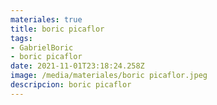 ```yaml
---
materiales: true
title: boric picaflor
tags:
- GabrielBoric
- boric picaflor
date: 2021-11-01T23:18:24.258Z
image: /media/materiales/boric picaflor.jpeg
descripcion: boric picaflor
---
```

